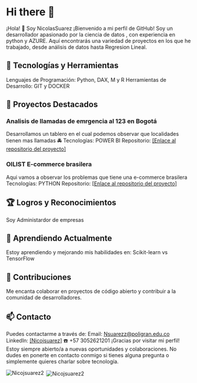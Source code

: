 # Hi there 👋
¡Hola! 👋 Soy NicolasSuarez
¡Bienvenido a mi perfil de GitHub! Soy un desarrollador apasionado por la ciencia de datos , con experiencia en python y AZURE. Aquí encontrarás una variedad de proyectos en los que he trabajado, desde análisis de datos hasta Regresion Lineal.

## 🔧 Tecnologías y Herramientas
Lenguajes de Programación: Python, DAX, M y R
Herramientas de Desarrollo: GIT y DOCKER


## 📂 Proyectos Destacados
### Analisis de llamadas de emrgencia al 123 en Bogotá
Desarrollamos un tablero en el cual podemos observar que localidades tienen mas llamadas 🚔
Tecnologías: POWER BI
Repositorio: [[Enlace al repositorio del proyecto] ](https://github.com/NicoJSuarez2/Llamadas-Emergencia-123)

### OILIST E-commerce brasilera
Aqui vamos a observar los problemas que tiene una e-commerce brasilera 
Tecnologías: PYTHON
Repositorio: [[Enlace al repositorio del proyecto]](https://github.com/NicoJSuarez2/OILIST)


## 🏆 Logros y Reconocimientos
Soy Administardor de empresas 


## 🌱 Aprendiendo Actualmente
Estoy aprendiendo y mejorando mis habilidades en:
Scikit-learn vs TensorFlow

## 🤝 Contribuciones
Me encanta colaborar en proyectos de código abierto y contribuir a la comunidad de desarrolladores. 

## 📫 Contacto
Puedes contactarme a través de:
Email: Nsuarezz@poligran.edu.co
LinkedIn: [[Nicojsuarez]](https://www.linkedin.com/in/nicojsuarez/)
☎️ +57 3052621201 
¡Gracias por visitar mi perfil! Estoy siempre abierto/a a nuevas oportunidades y colaboraciones. No dudes en ponerte en contacto conmigo si tienes alguna pregunta o simplemente quieres charlar sobre tecnología.


<p><img align="left" src="https://github-readme-stats.vercel.app/api/top-langs?username=Nicojsuarez2&show_icons=true&locale=en" alt="Nicojsuarez2" /></p>

<p>&nbsp;<img align="center" src="https://github-readme-stats.vercel.app/api?username=Nicojsuarez2&show_icons=true&locale=en&hide_rank=true&card_width=300px" alt="Nicojsuarez2" /></p>

